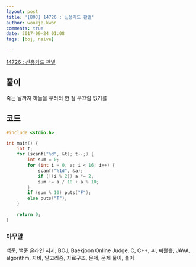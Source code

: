 ```yaml
---
layout: post
title: '[BOJ] 14726 : 신용카드 판별'
author: wookje.kwon
comments: true
date: 2017-09-24 01:08
tags: [boj, naive]

---
```


[14726 : 신용카드 판별](https://www.acmicpc.net/problem/14726)

## 풀이

죽는 날까지 하늘을 우러러 한 점 부끄럼 없기를

## 코드

```cpp
#include <stdio.h>

int main() {
	int t;
	for (scanf("%d", &t); t--;) {
		int sum = 0;
		for (int i = 0, a; i < 16; i++) {
			scanf("%1d", &a);
			if (!(i % 2)) a *= 2;
			sum += a / 10 + a % 10;
		}
		if (sum % 10) puts("F");
		else puts("T");
	}

	return 0;
}
```

### 아무말  
백준, 백준 온라인 저지, BOJ, Baekjoon Online Judge, C, C++, 씨, 씨쁠쁠, JAVA, algorithm, 자바, 알고리즘, 자료구조, 문제, 문제 풀이, 풀이